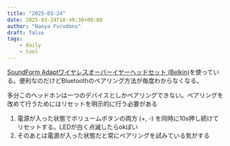 ```yaml
---
title: "2025-03-24"
date: 2025-03-24T10:49:38+09:00
author: "Naoya Furudono"
draft: false
tags:
    - daily
    - tool
---
```


[SoundForm Adaptワイヤレスオーバーイヤーヘッドセット (Belkin)](https://www.belkin.com/jp/p/%E3%83%AF%E3%82%A4%E3%83%A4%E3%83%AC%E3%82%B9%E3%82%AA%E3%83%BC%E3%83%90%E3%83%BC%E3%82%A4%E3%83%A4%E3%83%BC%E3%83%98%E3%83%83%E3%83%89%E3%82%BB%E3%83%83%E3%83%88/AUD005btBLK.html)を使っている。便利なのだけどBluetoothのペアリング方法が毎度わからなくなる。

多分このヘッドホンは一つのデバイスとしかペアリングできない。ペアリングを改めて行うためにはリセットを明示的に行う必要がある

1. 電源が入った状態でボリュームボタンの両方 (+, -) を同時に10s押し続けてリセットする。LEDが白く点滅したらokぽい
1. そのあとは電源が入った状態だと常にペアリングを試みている気がする

